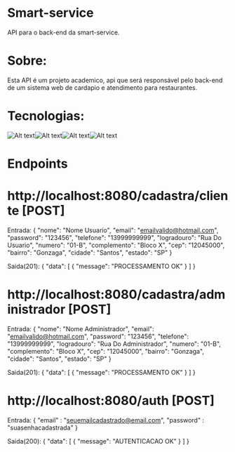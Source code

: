 # Smart-service
API para o back-end da smart-service.

# Sobre:
Esta API é um projeto academico, api que será responsável pelo back-end
de um sistema web de cardapio e atendimento para restaurantes.

# Tecnologias:

![Alt text](https://1.bp.blogspot.com/-QXQ_jdU0Frs/V46c6ImU4JI/AAAAAAAAAkM/u0xcOFxDC1gCJFc-36VOX_Ioc7pVpDOHACLcB/s200/Java%2BRuntime%2BEnvironment.png)![Alt text](https://www.dariawan.com/media/images/tutorial-spring-logo.width-400.png)![Alt text](https://pngimg.com/uploads/mysql/mysql_PNG9.png)![Alt text](https://cloudnesil.com/wp-content/uploads/2018/12/docker.png)

# Endpoints

# http://localhost:8080/cadastra/cliente [POST]

Entrada:
{
    "nome": "Nome Usuario",
    "email": "emailvalido@hotmail.com",
    "password": "123456",
    "telefone": "13999999999",
    "logradouro": "Rua Do Usuario",
    "numero": "01-B",
    "complemento": "Bloco X",
    "cep": "12045000",
    "bairro": "Gonzaga",
    "cidade": "Santos",
    "estado": "SP"
}


Saida(201):
{
    "data": [
        {
            "message": "PROCESSAMENTO OK"
        }
    ]
}

# http://localhost:8080/cadastra/administrador [POST]

Entrada:
{
    "nome": "Nome Administrador",
    "email": "emailvalido@hotmail.com",
    "password": "123456",
    "telefone": "13999999999",
    "logradouro": "Rua Do Administrador",
    "numero": "01-B",
    "complemento": "Bloco X",
    "cep": "12045000",
    "bairro": "Gonzaga",
    "cidade": "Santos",
    "estado": "SP"
}

Saida(201):
{
    "data": [
        {
            "message": "PROCESSAMENTO OK"
        }
    ]
}

# http://localhost:8080/auth [POST]

Entrada:
{
    "email" : "seuemailcadastrado@email.com",
    "password" : "suasenhacadastrada"
}


Saida(200):
{
    "data": [
        {
            "message": "AUTENTICACAO OK"
        }
    ]
}


